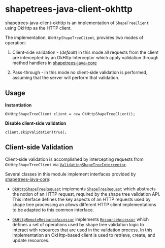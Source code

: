 # shapetrees-java-client-okhttp

shapetrees-java-client-okhttp is an implementation of `ShapeTreeClient` using OkHttp as the
HTTP client.

The implementation, `OkHttpShapeTreeClient`, provides two modes of operation:
 1. Client-side validation - (_default_) in this mode all requests from the client are intercepted
    by an OkHttp Interceptor which apply validation through method handlers in [shapetrees-java-core](../shapetrees-java-client-core/README.md)
    
 1. Pass-through - in this mode no client-side validation is performed, assuming that the server will perform that
    validation.
    
## Usage

**Instantiation**

`OkHttpShapeTreeClient client = new OkHttpShapeTreeClient();`

**Disable client-side validation**

`client.skipValidation(true);`

## Client-side Validation
Client-side validation is accomplished by intercepting requests from `OkHttpShapeTreeClient` via
[`ValidatingShapeTreeInterceptor`](src/main/java/com/janeirodigital/shapetrees/client/okhttp/ValidatingShapeTreeInterceptor.java).

Several classes in this module implement interfaces provided by [shapetrees-java-core](../shapetrees-java-client-core/README.md):

 * [`OkHttpShapeTreeRequest`](src/main/java/com/janeirodigital/shapetrees/client/okhttp/OkHttpShapeTreeRequest.java)
   implements [`ShapeTreeRequest`](../shapetrees-java-core/src/main/java/com/janeirodigital/shapetrees/core/ShapeTreeRequest.java)
   which abstracts the notion of an HTTP request, required by the shape tree validation API.  This interface defines the key
   aspects of an HTTP requests used by shape tree processing an allows different HTTP client implementations
   to be adapted to this common interface.
   

 * [`OkHttpRemoteResourceAccessor`](src/main/java/com/janeirodigital/shapetrees/client/okhttp/OkHttpRemoteResourceAccessor.java)
   implements [`ResourceAccessor`](../shapetrees-java-core/src/main/java/com/janeirodigital/shapetrees/core/ResourceAccessor.java)
   which defines a set of operations used by shape tree validation logic to interact with resources that are 
   used in the validation process.  In this implementation an OkHttp-based client is used to retrieve, create, and update
   resources.